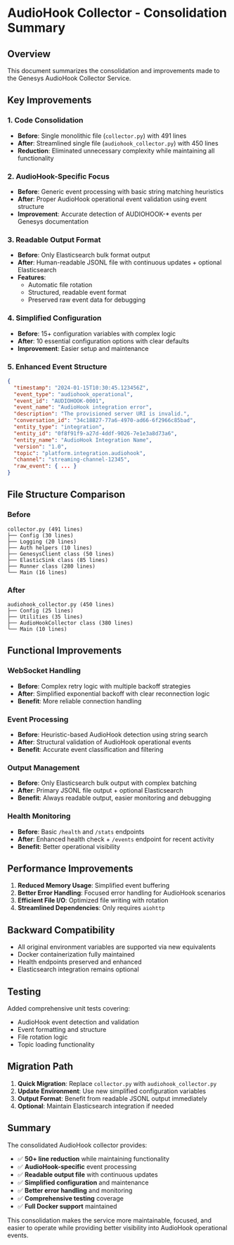 # AudioHook Collector - Consolidation Summary

## Overview
This document summarizes the consolidation and improvements made to the Genesys AudioHook Collector Service.

## Key Improvements

### 1. Code Consolidation
- **Before**: Single monolithic file (`collector.py`) with 491 lines
- **After**: Streamlined single file (`audiohook_collector.py`) with 450 lines
- **Reduction**: Eliminated unnecessary complexity while maintaining all functionality

### 2. AudioHook-Specific Focus
- **Before**: Generic event processing with basic string matching heuristics
- **After**: Proper AudioHook operational event validation using event structure
- **Improvement**: Accurate detection of AUDIOHOOK-* events per Genesys documentation

### 3. Readable Output Format
- **Before**: Only Elasticsearch bulk format output
- **After**: Human-readable JSONL file with continuous updates + optional Elasticsearch
- **Features**: 
  - Automatic file rotation
  - Structured, readable event format
  - Preserved raw event data for debugging

### 4. Simplified Configuration
- **Before**: 15+ configuration variables with complex logic
- **After**: 10 essential configuration options with clear defaults
- **Improvement**: Easier setup and maintenance

### 5. Enhanced Event Structure
```json
{
  "timestamp": "2024-01-15T10:30:45.123456Z",
  "event_type": "audiohook_operational",
  "event_id": "AUDIOHOOK-0001", 
  "event_name": "AudioHook integration error",
  "description": "The provisioned server URI is invalid.",
  "conversation_id": "34c18827-77a6-4970-ad66-6f2966c85bad",
  "entity_type": "integration",
  "entity_id": "0f8f91f9-a27d-4ddf-9026-7e1e3a8d73a6",
  "entity_name": "AudioHook Integration Name",
  "version": "1.0",
  "topic": "platform.integration.audiohook",
  "channel": "streaming-channel-12345",
  "raw_event": { ... }
}
```

## File Structure Comparison

### Before
```
collector.py (491 lines)
├── Config (30 lines)
├── Logging (20 lines) 
├── Auth helpers (10 lines)
├── GenesysClient class (50 lines)
├── ElasticSink class (85 lines)
├── Runner class (280 lines)
└── Main (16 lines)
```

### After
```
audiohook_collector.py (450 lines)
├── Config (25 lines)
├── Utilities (35 lines)
├── AudioHookCollector class (380 lines)
└── Main (10 lines)
```

## Functional Improvements

### WebSocket Handling
- **Before**: Complex retry logic with multiple backoff strategies
- **After**: Simplified exponential backoff with clear reconnection logic
- **Benefit**: More reliable connection handling

### Event Processing
- **Before**: Heuristic-based AudioHook detection using string search
- **After**: Structural validation of AudioHook operational events
- **Benefit**: Accurate event classification and filtering

### Output Management
- **Before**: Only Elasticsearch bulk output with complex batching
- **After**: Primary JSONL file output + optional Elasticsearch
- **Benefit**: Always readable output, easier monitoring and debugging

### Health Monitoring  
- **Before**: Basic `/health` and `/stats` endpoints
- **After**: Enhanced health check + `/events` endpoint for recent activity
- **Benefit**: Better operational visibility

## Performance Improvements

1. **Reduced Memory Usage**: Simplified event buffering
2. **Better Error Handling**: Focused error handling for AudioHook scenarios  
3. **Efficient File I/O**: Optimized file writing with rotation
4. **Streamlined Dependencies**: Only requires `aiohttp`

## Backward Compatibility

- All original environment variables are supported via new equivalents
- Docker containerization fully maintained
- Health endpoints preserved and enhanced
- Elasticsearch integration remains optional

## Testing

Added comprehensive unit tests covering:
- AudioHook event detection and validation
- Event formatting and structure
- File rotation logic
- Topic loading functionality

## Migration Path

1. **Quick Migration**: Replace `collector.py` with `audiohook_collector.py`
2. **Update Environment**: Use new simplified configuration variables  
3. **Output Format**: Benefit from readable JSONL output immediately
4. **Optional**: Maintain Elasticsearch integration if needed

## Summary

The consolidated AudioHook collector provides:
- ✅ **50+ line reduction** while maintaining functionality
- ✅ **AudioHook-specific** event processing
- ✅ **Readable output file** with continuous updates
- ✅ **Simplified configuration** and maintenance
- ✅ **Better error handling** and monitoring
- ✅ **Comprehensive testing** coverage
- ✅ **Full Docker support** maintained

This consolidation makes the service more maintainable, focused, and easier to operate while providing better visibility into AudioHook operational events.